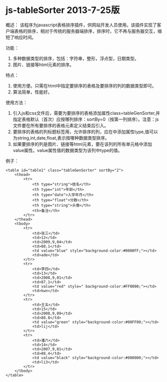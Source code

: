 ﻿js-tableSorter 2013-7-25版
===========================

概述：
该程序为javascript表格排序插件，供网站开发人员使用。该插件实现了客户端表格的排序，相对于传统的服务器端排序，排序时，它不再与服务器交互，缩短了响应时间。


功能：
   1. 多种数据类型的排序，包括：字符串，整形，浮点型，日期类型。
   2. 图片、链接等html元素的排序。

特点：
   1. 使用方便。只需在html中指定要排序的表格及要排序的列的数据类型即可。
   2. 算法简单，性能好。

使用方法：
   1. 引入js和css文件后，需要为要排序的表格添加属性class=tableGenSorter,并指定表格默认（首次）应按哪列排序：sortBy=0（按第一列排序）。注意：js文件要在所有要排序的表格元素定义结束后引入。
   2. 要排序的表格的列标题标签用<th>，允许排序的列，应在<th>中添加属性type,值可以为string,int,date,float,表示按哪种数据类型排序。
   3. 如果要排序的列是图片、链接等html元素，要在该列的所有单元格<td>中添加value属性。value属性值的数据类型为该列<th>中type的值。


例子：

	<table id="table1" class="tableGenSorter" sortBy="2">
		<thead>
			<tr>
				<th type="string">姓名</th>
				<th type="int">年龄</th>
				<th type="date">入学年月</th>
				<th type="float">分数</th>
				<th type="string">头像</th>
				<th>备注</th>
			</tr>
		</thead>
		<tbody>
			<tr>
				<td>张三</td>
				<td>12</td>
				<td>2009,9,04</td>
				<td>88.1</td>
				<td value="blue" style="background-color:#0000FF;"></td>
				<td>ade</td>
			</tr>
			<tr>
				<td>李四</td>
				<td>13</td>
				<td>2008,9,01</td>
				<td>87.1</td>
				<td value="red" style=" background-color:#FF0000;"></td>
				<td>kwn</td>
			</tr>
			<tr>
				<td>王五</td>
				<td>15</td>
				<td>2008,9,09</td>
				<td>88.8</td>
				<td value="green" style="background-color:#00FF00;"></td>
				<td>lij</td>
			</tr>
			<tr>
				<td>潘六</td>
				<td>14</td>
				<td>2007,9,01</td>
				<td>88.4</td>
				<td value="black" style="background-color:#000000;"></td>
				<td>li3</td>
			</tr>
		</tbody>
	</table>


